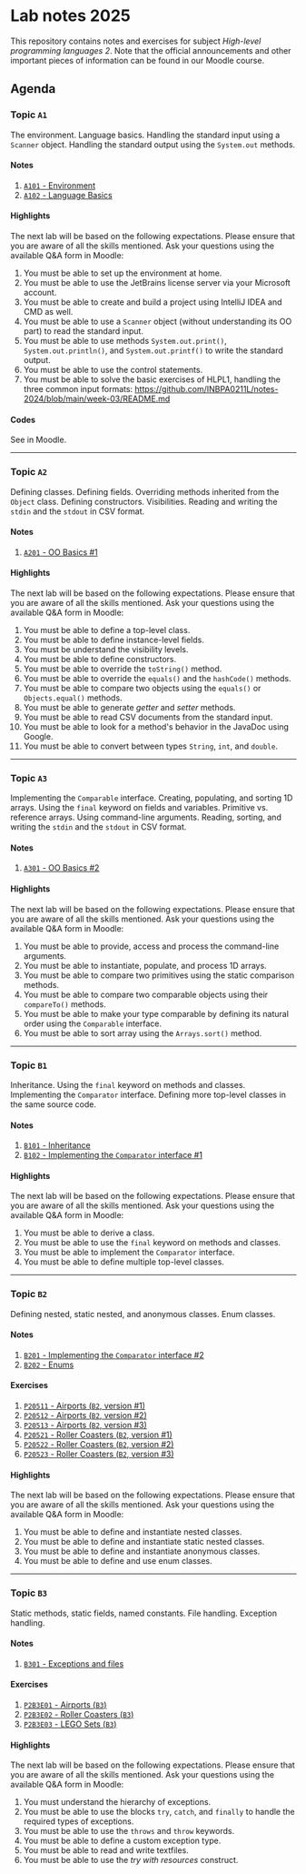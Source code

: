 # Lab notes 2025

This repository contains notes and exercises for subject *High-level programming languages 2*. Note that the official announcements and other important pieces of information can be found in our Moodle course.

## Agenda

### Topic `A1`

The environment. Language basics. Handling the standard input using a `Scanner` object. Handling the standard output using the `System.out` methods.

#### Notes

1. [`A101` - Environment](A101-environment.md)
1. [`A102` - Language Basics](A102-language-basics.md)

#### Highlights

The next lab will be based on the following expectations. Please ensure that you are aware of all the skills mentioned. Ask your questions using the available Q&A form in Moodle:

1. You must be able to set up the environment at home.
1. You must be able to use the JetBrains license server via your Microsoft account.
1. You must be able to create and build a project using IntelliJ IDEA and CMD as well.
1. You must be able to use a `Scanner` object (without understanding its OO part) to read the standard input.
1. You must be able to use methods `System.out.print()`, `System.out.println()`, and `System.out.printf()` to write the standard output.
1. You must be able to use the control statements.
1. You must be able to solve the basic exercises of HLPL1, handling the three common input formats: https://github.com/INBPA0211L/notes-2024/blob/main/week-03/README.md

#### Codes

See in Moodle.

---

### Topic `A2`

Defining classes. Defining fields. Overriding methods inherited from the `Object` class. Defining constructors. Visibilities. Reading and writing the `stdin` and the `stdout` in CSV format.

#### Notes

1. [`A201` - OO Basics #1](A201-oo-basics-1.md)

#### Highlights

The next lab will be based on the following expectations. Please ensure that you are aware of all the skills mentioned. Ask your questions using the available Q&A form in Moodle:

1. You must be able to define a top-level class.
1. You must be able to define instance-level fields.
1. You must be understand the visibility levels.
1. You must be able to define constructors.
1. You must be able to override the `toString()` method.
1. You must be able to override the `equals()` and the `hashCode()` methods.
1. You must be able to compare two objects using the `equals()` or `Objects.equal()` methods.
1. You must be able to generate *getter* and *setter* methods.
1. You must be able to read CSV documents from the standard input.
1. You must be able to look for a method's behavior in the JavaDoc using Google.
1. You must be able to convert between types `String`, `int`, and `double`.

---

### Topic `A3`

Implementing the `Comparable` interface. Creating, populating, and sorting 1D arrays. Using the `final` keyword on fields and variables. Primitive vs. reference arrays. Using command-line arguments. Reading, sorting, and writing the `stdin` and the `stdout` in CSV format.

#### Notes

1. [`A301` - OO Basics #2](A301-oo-basics-2.md)

#### Highlights

The next lab will be based on the following expectations. Please ensure that you are aware of all the skills mentioned. Ask your questions using the available Q&A form in Moodle:

1. You must be able to provide, access and process the command-line arguments.
1. You must be able to instantiate, populate, and process 1D arrays.
1. You must be able to compare two primitives using the static comparison methods.
1. You must be able to compare two comparable objects using their `compareTo()` methods.
1. You must be able to make your type comparable by defining its natural order using the `Comparable` interface.
1. You must be able to sort array using the `Arrays.sort()` method.

---

### Topic `B1`

Inheritance. Using the `final` keyword on methods and classes. Implementing the `Comparator` interface. Defining more top-level classes in the same source code.

#### Notes

1. [`B101` - Inheritance](B101-inheritance.md)
1. [`B102` - Implementing the `Comparator` interface #1](B102-comparator.md)

#### Highlights

The next lab will be based on the following expectations. Please ensure that you are aware of all the skills mentioned. Ask your questions using the available Q&A form in Moodle:

1. You must be able to derive a class.
1. You must be able to use the `final` keyword on methods and classes.
1. You must be able to implement the `Comparator` interface.
1. You must be able to define multiple top-level classes.

---

### Topic `B2`

Defining nested, static nested, and anonymous classes. Enum classes.

#### Notes

1. [`B201` - Implementing the `Comparator` interface #2](B201-comparator-2.md)
1. [`B202` - Enums](B202-enums.md)

#### Exercises

1. [`P20511` - Airports (`B2`, version #1)](./exercises/P205/P20511.md)
1. [`P20512` - Airports (`B2`, version #2)](./exercises/P205/P20512.md)
1. [`P20513` - Airports (`B2`, version #3)](./exercises/P205/P20513.md)
1. [`P20521` - Roller Coasters (`B2`, version #1)](./exercises/P205/P20521.md)
1. [`P20522` - Roller Coasters (`B2`, version #2)](./exercises/P205/P20522.md)
1. [`P20523` - Roller Coasters (`B2`, version #3)](./exercises/P205/P20523.md)

#### Highlights

The next lab will be based on the following expectations. Please ensure that you are aware of all the skills mentioned. Ask your questions using the available Q&A form in Moodle:

1. You must be able to define and instantiate nested classes.
1. You must be able to define and instantiate static nested classes.
1. You must be able to define and instantiate anonymous classes.
1. You must be able to define and use enum classes.

---

### Topic `B3`

Static methods, static fields, named constants. File handling. Exception handling.

#### Notes

1. [`B301` - Exceptions and files](B301-exceptions-and-files.md)

#### Exercises

1. [`P2B3E01` - Airports (`B3`)](./exercises/P2B3/P2B3E01.md)
1. [`P2B3E02` - Roller Coasters (`B3`)](./exercises/P2B3/P2B3E02.md)
1. [`P2B3E03` - LEGO Sets (`B3`)](./exercises/P2B3/P2B3E03.md)

#### Highlights

The next lab will be based on the following expectations. Please ensure that you are aware of all the skills mentioned. Ask your questions using the available Q&A form in Moodle:

1. You must understand the hierarchy of exceptions.
1. You must be able to use the blocks `try`, `catch`, and `finally` to handle the required types of exceptions.
1. You must be able to use the `throws` and `throw` keywords.
1. You must be able to define a custom exception type.
1. You must be able to read and write textfiles.
1. You must be able to use the *try with resources* construct.